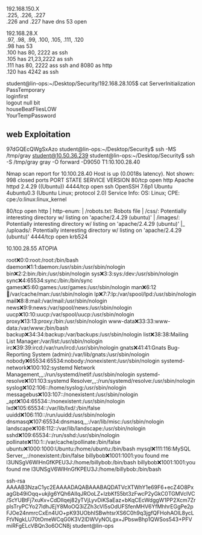 
192.168.150.X  
.225, .226, .227  
.226 and .227 have dns 53 open  

192.168.28.X  
.97, .98, .99, .100, .105, .111, .120  
.98 has 53  
.100 has 80, 2222 as ssh  
.105 has 21,23,2222 as ssh  
.111 has 80, 2222 ass ssh and 8080 as http  
.120 has 4242 as ssh  

student@lin-ops:~/Desktop/Security/192.168.28.105$ cat ServerInitialization   
PassTemporary  
loginfirst  
logout null bit  
houseBeatFliesLOW  
YourTempPassword  


## web Exploitation

97dGQEcQWgSxAzo
student@lin-ops:~/Desktop/Security$ ssh -MS /tmp/gray student@10.50.36.239
student@lin-ops:~/Desktop/Security$ ssh -S /tmp/gray gray -O forward -D9050
T1:10.100.28.40

Nmap scan report for 10.100.28.40
Host is up (0.0018s latency).
Not shown: 998 closed ports
PORT     STATE SERVICE VERSION
80/tcp   open  http    Apache httpd 2.4.29 ((Ubuntu))
4444/tcp open  ssh     OpenSSH 7.6p1 Ubuntu 4ubuntu0.3 (Ubuntu Linux; protocol 2.0)
Service Info: OS: Linux; CPE: cpe:/o:linux:linux_kernel

80/tcp   open  http
| http-enum: 
|   /robots.txt: Robots file
|   /css/: Potentially interesting directory w/ listing on 'apache/2.4.29 (ubuntu)'
|   /images/: Potentially interesting directory w/ listing on 'apache/2.4.29 (ubuntu)'
|_  /uploads/: Potentially interesting directory w/ listing on 'apache/2.4.29 (ubuntu)'
4444/tcp open  krb524


10.100.28.55 ATOPIA



root:x:0:0:root:/root:/bin/bash daemon:x:1:1:daemon:/usr/sbin:/usr/sbin/nologin bin:x:2:2:bin:/bin:/usr/sbin/nologin sys:x:3:3:sys:/dev:/usr/sbin/nologin sync:x:4:65534:sync:/bin:/bin/sync games:x:5:60:games:/usr/games:/usr/sbin/nologin man:x:6:12:man:/var/cache/man:/usr/sbin/nologin lp:x:7:7:lp:/var/spool/lpd:/usr/sbin/nologin mail:x:8:8:mail:/var/mail:/usr/sbin/nologin news:x:9:9:news:/var/spool/news:/usr/sbin/nologin uucp:x:10:10:uucp:/var/spool/uucp:/usr/sbin/nologin proxy:x:13:13:proxy:/bin:/usr/sbin/nologin www-data:x:33:33:www-data:/var/www:/bin/bash backup:x:34:34:backup:/var/backups:/usr/sbin/nologin list:x:38:38:Mailing List Manager:/var/list:/usr/sbin/nologin irc:x:39:39:ircd:/var/run/ircd:/usr/sbin/nologin gnats:x:41:41:Gnats Bug-Reporting System (admin):/var/lib/gnats:/usr/sbin/nologin nobody:x:65534:65534:nobody:/nonexistent:/usr/sbin/nologin systemd-network:x:100:102:systemd Network Management,,,:/run/systemd/netif:/usr/sbin/nologin systemd-resolve:x:101:103:systemd Resolver,,,:/run/systemd/resolve:/usr/sbin/nologin syslog:x:102:106::/home/syslog:/usr/sbin/nologin messagebus:x:103:107::/nonexistent:/usr/sbin/nologin _apt:x:104:65534::/nonexistent:/usr/sbin/nologin lxd:x:105:65534::/var/lib/lxd/:/bin/false uuidd:x:106:110::/run/uuidd:/usr/sbin/nologin dnsmasq:x:107:65534:dnsmasq,,,:/var/lib/misc:/usr/sbin/nologin landscape:x:108:112::/var/lib/landscape:/usr/sbin/nologin sshd:x:109:65534::/run/sshd:/usr/sbin/nologin pollinate:x:110:1::/var/cache/pollinate:/bin/false ubuntu:x:1000:1000:Ubuntu:/home/ubuntu:/bin/bash mysql:x:111:116:MySQL Server,,,:/nonexistent:/bin/false billybob:x:1001:1001:you found me l3UNSgV6WlHnGfKPEU3J:/home/billybob:/bin/bash billybob:x:1001:1001:you found me l3UNSgV6WlHnGfKPEU3J:/home/billybob:/bin/bash



ssh-rsa AAAAB3NzaC1yc2EAAAADAQABAAABAQDATVcXTWhY1e69F6+ecZ4O8PxagGb49iOqq+ukjIg6YQh6AIIqJROoLZ+lzbKfS5bt3zFwcP2yGkC0TGMVclVC/ScYUBtFj7xuKv+CdDIIqej82yTVjLyvDiKSaEaz+bKqCEcWdggW1PP2Xcm7ZrpIsTryPCYo27ldhJEjY8MoOQ3iZZh3cVl5sOdUFSfenMHV6YfMhhrEGgPe2pFJOe24nmrcCxEn4UO+pK93UObhISBwhtsrXS6C0h9q3jgfQFHohAOlL8ycLFtVNgkLU70tOmeWCqG0K3V2lDWVyNOLgx+JPbswBhp1QWSos543+PFVmiRFgELcVBQn3o6OCN8j student@lin-ops
